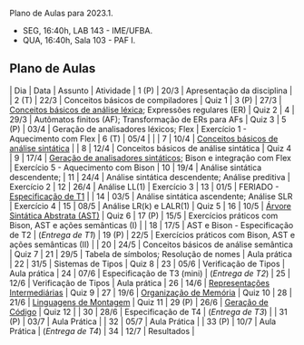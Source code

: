 Plano de Aulas para 2023.1.

- SEG, 16:40h, LAB 143 - IME/UFBA.
- QUA, 16:40h, Sala 103 - PAF I.

## Plano de Aulas

| Dia | Data | Assunto | Atividade 
| 1 (P) | 20/3 | Apresentação da disciplina |
| 2 (T) | 22/3 | Conceitos básicos de compiladores | Quiz 1
| 3 (P) | 27/3 | [Conceitos básicos de análise léxica](https://www3.nd.edu/~dthain/compilerbook/chapter3.pdf); Expressões regulares (ER) | Quiz 2
| 4   | 29/3 | Autômatos finitos (AF); Transformação de ERs para AFs | Quiz 3
| 5 (P) | 03/4 | Geração de analisadores léxicos; Flex | Exercício 1 - Aquecimento com Flex
| 6 (T) | 05/4 |  | 
| 7   | 10/4 | [Conceitos básicos de análise sintática](https://www3.nd.edu/~dthain/compilerbook/chapter4.pdf) | 
| 8   | 12/4 | Conceitos básicos de análise sintática | Quiz 4
| 9   | 17/4 | [Geração de analisadores sintáticos](https://www3.nd.edu/~dthain/compilerbook/chapter5.pdf); Bison e integração com Flex | Exercício 5 - Aquecimento com Bison
| 10  | 19/4 | Análise sintática descendente;
| 11  | 24/4 | Análise sintática descendente; Análise preditiva | Exercício 2
| 12  | 26/4 | Análise LL(1) | Exercício 3
| 13  | 01/5 | FERIADO - [Especificação de T1](./t1.md) |
| 14  | 03/5 | Análise sintática ascendente; Análise SLR | Exercício 4
| 15  | 08/5 | Análise LR(k) e LALR(1) | Quiz 5
| 16  | 10/5 | [Árvore Sintática Abstrata (AST)](https://www3.nd.edu/~dthain/compilerbook/chapter6.pdf) | Quiz 6
| 17 (P) | 15/5 | Exercícios práticos com Bison, AST e ações semânticas (I) |
| 18  | 17/5 | AST e Bison - Especificação de T2 | (*Entrega de T1*)
| 19 (P) | 22/5 | Exercícios práticos com Bison, AST e ações semânticas (II) |
| 20  | 24/5 | Conceitos básicos de análise semântica | Quiz 7 
| 21  | 29/5 | Tabela de símbolos; Resolução de nomes | Aula prática 
| 22  | 31/5 | Sistemas de Tipos | Quiz 8 
| 23  | 05/6 | Verificação de Tipos | Aula prática 
| 24  | 07/6 | Especificação de T3 (mini) | (*Entrega de T2*)
| 25  | 12/6 | Verificação de Tipos | Aula prática 
| 26  | 14/6 | [Representações Intermediárias](https://www3.nd.edu/~dthain/compilerbook/chapter8.pdf) | Quiz 9 
| 27  | 19/6 | [Organização de Memória](https://www3.nd.edu/~dthain/compilerbook/chapter9.pdf) | Quiz 10
| 28  | 21/6 | [Linguagens de Montagem](https://www3.nd.edu/~dthain/compilerbook/chapter10.pdf) | Quiz 11
| 29 (P) | 26/6 | [Geração de Código](https://www3.nd.edu/~dthain/compilerbook/chapter11.pdf) | Quiz 12 |
| 30  | 28/6 | Especificação de T4 | (*Entrega de T3*) |
| 31 (P) | 03/7 | Aula Prática |
| 32  | 05/7 | Aula Prática | 
| 33 (P) | 10/7 | Aula Prática | (*Entrega de T4*)
| 34  | 12/7 | Resultados |
